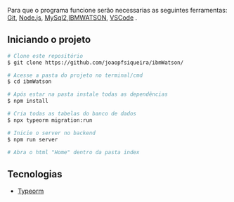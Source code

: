 Para que o programa funcione serão necessarias as seguintes ferramentas:
[Git](https://git-scm.com), [Node.js](https://nodejs.org/en/), [MySql2](https://github.com/sidorares/node-mysql2),[IBMWATSON](https://github.com/watson-developer-cloud/node-sdk), [VSCode](https://code.visualstudio.com/) .

## Iniciando o projeto
```bash
# Clone este repositório
$ git clone https://github.com/joaopfsiqueira/ibmWatson/

# Acesse a pasta do projeto no terminal/cmd
$ cd ibmWatson

# Após estar na pasta instale todas as dependências 
$ npm install

# Cria todas as tabelas do banco de dados
$ npx typeorm migration:run

# Inicie o server no backend
$ npm run server

# Abra o html "Home" dentro da pasta index

```


##  Tecnologias


- [Typeorm](https://www.npmjs.com/package/typeorm)